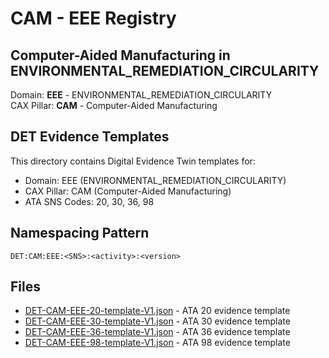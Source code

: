 # CAM - EEE Registry

## Computer-Aided Manufacturing in ENVIRONMENTAL_REMEDIATION_CIRCULARITY

Domain: **EEE** - ENVIRONMENTAL_REMEDIATION_CIRCULARITY  
CAX Pillar: **CAM** - Computer-Aided Manufacturing

## DET Evidence Templates

This directory contains Digital Evidence Twin templates for:
- Domain: EEE (ENVIRONMENTAL_REMEDIATION_CIRCULARITY)
- CAX Pillar: CAM (Computer-Aided Manufacturing)
- ATA SNS Codes: 20, 30, 36, 98

## Namespacing Pattern
```
DET:CAM:EEE:<SNS>:<activity>:<version>
```

## Files
- [DET-CAM-EEE-20-template-V1.json](DET-CAM-EEE-20-template-V1.json) - ATA 20 evidence template
- [DET-CAM-EEE-30-template-V1.json](DET-CAM-EEE-30-template-V1.json) - ATA 30 evidence template
- [DET-CAM-EEE-36-template-V1.json](DET-CAM-EEE-36-template-V1.json) - ATA 36 evidence template
- [DET-CAM-EEE-98-template-V1.json](DET-CAM-EEE-98-template-V1.json) - ATA 98 evidence template
